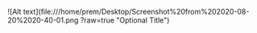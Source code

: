 ![Alt text](file:///home/prem/Desktop/Screenshot%20from%202020-08-20%2020-40-01.png
?raw=true "Optional Title")